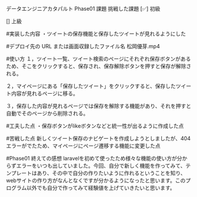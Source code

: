データエンジニアカタパルト Phase01 課題
挑戦した課題
[✅] 初級

[] 上級

#実装した内容
・ツイートの保存機能と保存したツイートが見れるようにした

#デプロイ先の URL または画面収録したファイル名
松岡優芽.mp4

#使い方
１，ツイート一覧、ツイート検索のページにそれぞれ保存ボタンがあるため、そこをクリックすると、保存され、保存解除ボタンを押すと保存が解除される。

２，マイページにある「保存したツイート」をクリックすると、保存したツイート内容が見れるページに移る。

３，保存した内容が見れるページでは保存を解除する機能があり、それを押すと自動でそのページから削除される。

#工夫した点
・保存ボタンがlikeボタンなどと統一性が出るように作成した点

#苦戦した点
新しくツイート保存のナビゲートを作成しようとしましたが、404エラーがでたため、マイページにページ遷移する機能に変更した点

#Phase01 終えての感想
laravelを初めて使ったため様々な機能の使い方が分からずエラーをいつも出していました。今回、自分で新しく機能を作ってみて、テンプレートはあり、その中で自分の作りたいように作れるということを知り、webサイトの作り方がなんとなくですが分かるようになったと思います。このプログラム以外でも自分で作ってみて経験値を上げていきたいと思います。